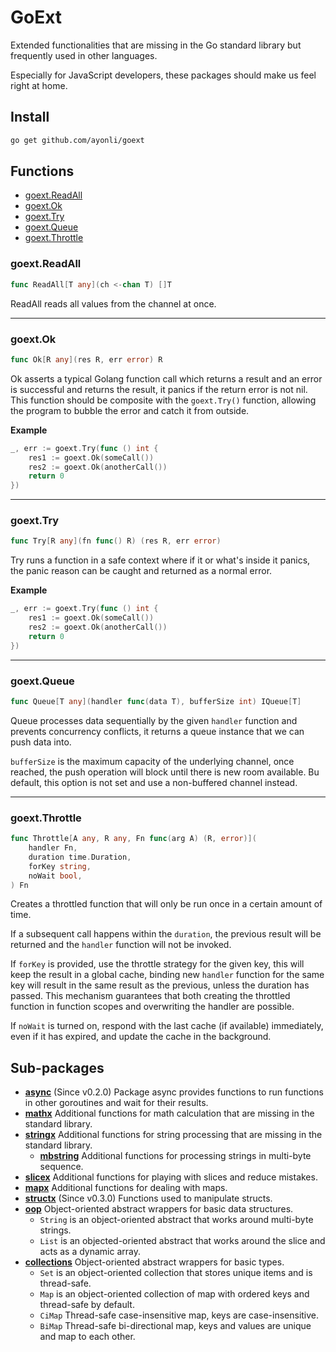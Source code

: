 # GoExt

Extended functionalities that are missing in the Go standard library but frequently used in other
languages.

Especially for JavaScript developers, these packages should make us feel right at home.

## Install

```sh
go get github.com/ayonli/goext
```

## Functions

- [goext.ReadAll](#goextreadall)
- [goext.Ok](#goextok)
- [goext.Try](#goexttry)
- [goext.Queue](#goextqueue)
- [goext.Throttle](#goextthrottle)

### goext.ReadAll

```go
func ReadAll[T any](ch <-chan T) []T
```

ReadAll reads all values from the channel at once.

---

### goext.Ok

```go
func Ok[R any](res R, err error) R
```

Ok asserts a typical Golang function call which returns a result and an error is successful and
returns the result, it panics if the return error is not nil. This function should be composite
with the `goext.Try()` function, allowing the program to bubble the error and catch it from
outside.

**Example**

```go
_, err := goext.Try(func () int {
    res1 := goext.Ok(someCall())
    res2 := goext.Ok(anotherCall())
    return 0
})
```

---

### goext.Try

```go
func Try[R any](fn func() R) (res R, err error)
```

Try runs a function in a safe context where if it or what's inside it panics, the panic reason
can be caught and returned as a normal error.

**Example**

```go
_, err := goext.Try(func () int {
    res1 := goext.Ok(someCall())
    res2 := goext.Ok(anotherCall())
    return 0
})
```

---

### goext.Queue

```go
func Queue[T any](handler func(data T), bufferSize int) IQueue[T]
```

Queue processes data sequentially by the given `handler` function and prevents concurrency
conflicts, it returns a queue instance that we can push data into.

`bufferSize` is the maximum capacity of the underlying channel, once reached, the push
operation will block until there is new room available. Bu default, this option is not set and
use a non-buffered channel instead.

---

### goext.Throttle

```go
func Throttle[A any, R any, Fn func(arg A) (R, error)](
    handler Fn,
    duration time.Duration,
    forKey string,
    noWait bool,
) Fn
```

Creates a throttled function that will only be run once in a certain amount of time.

If a subsequent call happens within the `duration`, the previous result will be returned and
the `handler` function will not be invoked.

If `forKey` is provided, use the throttle strategy for the given key, this will keep the
result in a global cache, binding new `handler` function for the same key will result in the
same result as the previous, unless the duration has passed. This mechanism guarantees that both
creating the throttled function in function scopes and overwriting the handler are possible.

If `noWait` is turned on, respond with the last cache (if available) immediately, even if it has
expired, and update the cache in the background.

## Sub-packages

- **[async](https://pkg.go.dev/github.com/ayonli/goext/async)** (Since v0.2.0)
    Package async provides functions to run functions in other goroutines and wait for their results.
- **[mathx](https://pkg.go.dev/github.com/ayonli/goext/mathx)**
    Additional functions for math calculation that are missing in the standard library.
- **[stringx](https://pkg.go.dev/github.com/ayonli/goext/stringx)**
    Additional functions for string processing that are missing in the standard library.
    - **[mbstring](https://pkg.go.dev/github.com/ayonli/goext/stringx/mbstring)**
        Additional functions for processing strings in multi-byte sequence.
- **[slicex](https://pkg.go.dev/github.com/ayonli/goext/slicex)**
    Additional functions for playing with slices and reduce mistakes.
- **[mapx](https://pkg.go.dev/github.com/ayonli/goext/mapx)**
    Additional functions for dealing with maps.
- **[structx](https://pkg.go.dev/github.com/ayonli/goext/structx)** (Since v0.3.0)
    Functions used to manipulate structs.
- **[oop](https://pkg.go.dev/github.com/ayonli/goext/oop)**
    Object-oriented abstract wrappers for basic data structures.
    - `String` is an object-oriented abstract that works around multi-byte strings.
    - `List` is an objected-oriented abstract that works around the slice and acts as a dynamic array.
- **[collections](https://pkg.go.dev/github.com/ayonli/goext/collections)**
    Object-oriented abstract wrappers for basic types.
    - `Set` is an object-oriented collection that stores unique items and is thread-safe.
    - `Map` is an object-oriented collection of map with ordered keys and thread-safe by default.
    - `CiMap` Thread-safe case-insensitive map, keys are case-insensitive.
    - `BiMap` Thread-safe bi-directional map, keys and values are unique and map to each other.
